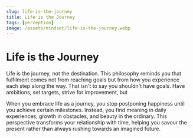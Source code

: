 ```yaml
---
slug: life-is-the-journey
title: Life is the Journey
tags: [perception]
image: /assets/mindset/life-is-the-journey.webp
---
```


# Life is the Journey

<!-- truncate -->

Life is the journey, not the destination. This philosophy reminds you that fulfilment comes not from
reaching goals but from how you experience each step along the way. That isn't to say you shouldn't
have goals. Have ambitions, set targets, strive for improvement, but

When you embrace life as a journey, you stop postponing happiness until you achieve certain
milestones. Instead, you find meaning in daily experiences, growth in obstacles, and beauty in the
ordinary. This perspective transforms your relationship with time, helping you savour the present
rather than always rushing towards an imagined future.
